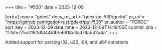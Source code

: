 +++
title = "#530"
date = 2023-12-09

[extra]
repo = "gdext"
docs_rel_url = "gdext/pr-530/godot"
pr_url = "https://github.com/godot-rust/gdext/pull/530"
pr_author = "TCROC"
sort_key = 2023-12-09
date_time = 2023-12-09T14:19:00Z
commit_sha = "f7bfe775a2162dfd44b1b1eb818c3ad76ab42a4a"
+++

Added support for parsing i32, u32, i64, and u64 constants
